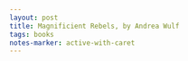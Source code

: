 ```yaml
---
layout: post
title: Magnificient Rebels, by Andrea Wulf
tags: books
notes-marker: active-with-caret
---
```

